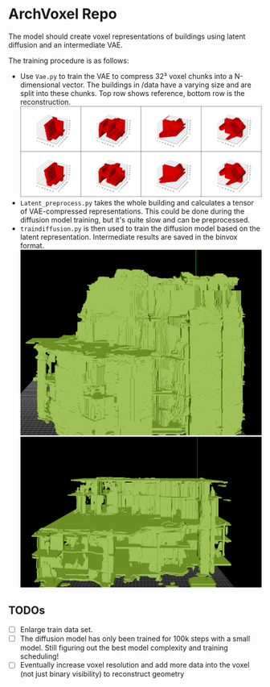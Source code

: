 # ArchVoxel Repo

The model should create voxel representations of buildings using latent diffusion and an intermediate VAE.

The training procedure is as follows:

* Use `Vae.py` to train the VAE to compress 32³ voxel chunks into a N-dimensional vector. The buildings in /data have a varying size and are split into these chunks. Top row shows reference, bottom row is the reconstruction. ![Generated image](images/reconstruction_16001.png)
* `Latent_preprocess.py` takes the whole building and calculates a tensor of VAE-compressed representations. This could be done during the diffusion model training, but it's quite slow and can be preprocessed.
* `traindiffusion.py` is then used to train the diffusion model based on the latent representation. Intermediate results are saved in the binvox format.![Generated image](images/building_generated.png) ![Generated image](images/building_generated_2.png)

## TODOs
* [ ] Enlarge train data set.
* [ ] The diffusion model has only been trained for 100k steps with a small model. Still figuring out the best model complexity and training scheduling!
* [ ] Eventually increase voxel resolution and add more data into the voxel (not just binary visibility) to reconstruct geometry